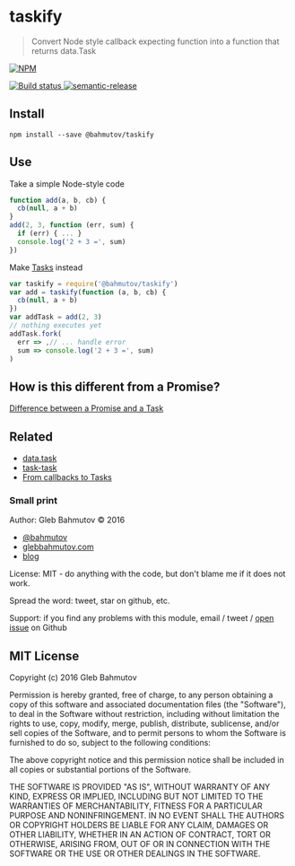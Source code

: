 # taskify
> Convert Node style callback expecting function into a function that returns data.Task

[![NPM][taskify-icon] ][taskify-url]

[![Build status][taskify-ci-image] ][taskify-ci-url]
[![semantic-release][semantic-image] ][semantic-url]

## Install

    npm install --save @bahmutov/taskify

## Use

Take a simple Node-style code

```js
function add(a, b, cb) {
  cb(null, a + b)
}
add(2, 3, function (err, sum) {
  if (err) { ... }
  console.log('2 + 3 =', sum)
})
```

Make [Tasks](https://www.npmjs.com/package/data.task) instead

```js
var taskify = require('@bahmutov/taskify')
var add = taskify(function (a, b, cb) {
  cb(null, a + b)
})
var addTask = add(2, 3)
// nothing executes yet
addTask.fork(
  err => ,// ... handle error
  sum => console.log('2 + 3 =', sum)
)
```

## How is this different from a Promise?

[Difference between a Promise and a Task](https://glebbahmutov.com/blog//difference-between-promise-and-task/)

## Related

* [data.task](https://www.npmjs.com/package/data.task)
* [task-task](https://github.com/bahmutov/task-task)
* [From callbacks to Tasks](https://glebbahmutov.com/blog/from-callbacks-to-tasks/)

### Small print

Author: Gleb Bahmutov &copy; 2016

* [@bahmutov](https://twitter.com/bahmutov)
* [glebbahmutov.com](http://glebbahmutov.com)
* [blog](http://glebbahmutov.com/blog/)

License: MIT - do anything with the code, but don't blame me if it does not work.

Spread the word: tweet, star on github, etc.

Support: if you find any problems with this module, email / tweet /
[open issue](https://github.com/bahmutov/taskify/issues) on Github

## MIT License

Copyright (c) 2016 Gleb Bahmutov

Permission is hereby granted, free of charge, to any person
obtaining a copy of this software and associated documentation
files (the "Software"), to deal in the Software without
restriction, including without limitation the rights to use,
copy, modify, merge, publish, distribute, sublicense, and/or sell
copies of the Software, and to permit persons to whom the
Software is furnished to do so, subject to the following
conditions:

The above copyright notice and this permission notice shall be
included in all copies or substantial portions of the Software.

THE SOFTWARE IS PROVIDED "AS IS", WITHOUT WARRANTY OF ANY KIND,
EXPRESS OR IMPLIED, INCLUDING BUT NOT LIMITED TO THE WARRANTIES
OF MERCHANTABILITY, FITNESS FOR A PARTICULAR PURPOSE AND
NONINFRINGEMENT. IN NO EVENT SHALL THE AUTHORS OR COPYRIGHT
HOLDERS BE LIABLE FOR ANY CLAIM, DAMAGES OR OTHER LIABILITY,
WHETHER IN AN ACTION OF CONTRACT, TORT OR OTHERWISE, ARISING
FROM, OUT OF OR IN CONNECTION WITH THE SOFTWARE OR THE USE OR
OTHER DEALINGS IN THE SOFTWARE.

[taskify-icon]: https://nodei.co/npm/@bahmutov/taskify.png?downloads=true
[taskify-url]: https://npmjs.org/package/@bahmutov/taskify
[taskify-ci-image]: https://travis-ci.org/bahmutov/taskify.png?branch=master
[taskify-ci-url]: https://travis-ci.org/bahmutov/taskify
[semantic-image]: https://img.shields.io/badge/%20%20%F0%9F%93%A6%F0%9F%9A%80-semantic--release-e10079.svg
[semantic-url]: https://github.com/semantic-release/semantic-release

